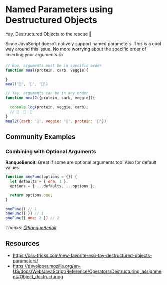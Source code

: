 # Named Parameters using Destructured Objects

Yay, Destructured Objects to the rescue 🎉 

Since JavaScript doesn’t natively support named parameters. This is a cool way around this issue. No more worrying about the specific order of inserting your arguments 👍


```javascript
// Boo, arguments must be in specific order
function meal(protein, carb, veggie){
  
}
meal('🥩', '🍚', '🥦')

// Yay, arguments can be in any order
function meal2({protein, carb, veggie}){
  
  console.log(protein, veggie, carb); 
  // 🥩  🥦  🍚
}
meal2({carb: '🍚', veggie: '🥦', protein: '🥩'}) 
```

## Community Examples

### Combining with Optional Arguments

**RanqueBenoit**: Great if some are optional arguments too! Also for default values.

```javascript
function oneFunc(options = {}) {
  let defaults = { one: 1 };
  options = { ...defaults, ...options };

  return options.one;
}

oneFunc() // 1
oneFunc({ }) // 1
oneFunc({ one: 2 }) // 2
```

_Thanks: [@RanqueBenoit](https://twitter.com/RanqueBenoit/status/1002991906685583360)_


## Resources

- https://css-tricks.com/new-favorite-es6-toy-destructured-objects-parameters/
- https://developer.mozilla.org/en-US/docs/Web/JavaScript/Reference/Operators/Destructuring_assignment#Object_destructuring
